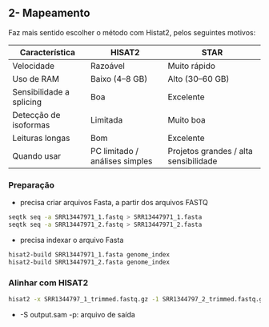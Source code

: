 ## 2- Mapeamento 

Faz mais sentido escolher o método com Histat2, pelos seguintes motivos:

| Característica           | HISAT2                         | STAR                                  |
| ------------------------ | ------------------------------ | ------------------------------------- |
| Velocidade               | Razoável                       | Muito rápido                          |
| Uso de RAM               | Baixo (4–8 GB)                 | Alto (30–60 GB)                       |
| Sensibilidade a splicing | Boa                            | Excelente                             |
| Detecção de isoformas    | Limitada                       | Muito boa                             |
| Leituras longas          | Bom                            | Excelente                             |
| Quando usar              | PC limitado / análises simples | Projetos grandes / alta sensibilidade |

### Preparação<br>

- precisa criar arquivos Fasta, a partir dos arquivos FASTQ
```bash
seqtk seq -a SRR13447971_1.fastq > SRR13447971_1.fasta
seqtk seq -a SRR13447971_2.fastq > SRR13447971_2.fasta
``` 
- precisa indexar o arquivo Fasta
```bash 
hisat2-build SRR13447971_1.fasta genome_index
hisat2-build SRR13447971_2.fasta genome_index
```

### Alinhar com HISAT2

```bash
hisat2 -x SRR1344797_1_trimmed.fastq.gz -1 SRR1344797_2_trimmed.fastq.gz -2 sample_R2.fastq -S output.sam -p
```
- -S output.sam -p: arquivo de saída 
